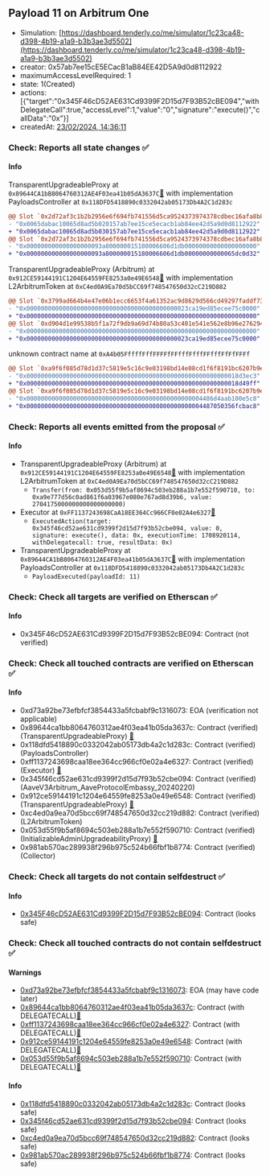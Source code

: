 ## Payload 11 on Arbitrum One

- Simulation: [https://dashboard.tenderly.co/me/simulator/1c23ca48-d398-4b19-a1a9-b3b3ae3d5502](https://dashboard.tenderly.co/me/simulator/1c23ca48-d398-4b19-a1a9-b3b3ae3d5502)
- creator: 0x57ab7ee15cE5ECacB1aB84EE42D5A9d0d8112922
- maximumAccessLevelRequired: 1
- state: 1(Created)
- actions: [{"target":"0x345F46cD52AE631Cd9399F2D15d7F93B52cBE094","withDelegateCall":true,"accessLevel":1,"value":"0","signature":"execute()","callData":"0x"}]
- createdAt: [23/02/2024, 14:36:11](https://arbiscan.io/tx/0x45811591db77df6c991d58819123862df5571fc3a2f22248cf2075ca103fd2c7)

### Check: Reports all state changes :white_check_mark:

#### Info


TransparentUpgradeableProxy at `0x89644CA1bB8064760312AE4F03ea41b05dA3637C`[:ghost:](https://github.com/bgd-labs/aave-address-book "GovernanceV3Arbitrum.PAYLOADS_CONTROLLER") with implementation PayloadsController at `0x118DFD5418890c0332042ab05173Db4A2C1d283c`
```diff
@@ Slot `0x2d72af3c1b2b2956e6f694fb741556d5ca9524373974378cdbec16afa8b84164` @@
- "0x0065dabac10065d8ad5b020157ab7ee15ce5ecacb1ab84ee42d5a9d0d8112922"
+ "0x0065dabac10065d8ad5b030157ab7ee15ce5ecacb1ab84ee42d5a9d0d8112922"
@@ Slot `0x2d72af3c1b2b2956e6f694fb741556d5ca9524373974378cdbec16afa8b84165` @@
- "0x000000000000000000093a800000015180006606d1db00000000000000000000"
+ "0x000000000000000000093a800000015180006606d1db00000000000065dc0d32"
```

TransparentUpgradeableProxy (Arbitrum) at `0x912CE59144191C1204E64559FE8253a0e49E6548`[:ghost:](https://github.com/bgd-labs/aave-address-book "AaveV3Arbitrum.ASSETS.ARB.UNDERLYING") with implementation L2ArbitrumToken at `0xC4ed0A9Ea70d5bCC69f748547650d32cC219D882`
```diff
@@ Slot `0x3799ad664b4e47e06b1ecc6653f4a61352ac9d8629d566cd49297faddf73aca1` @@
- "0x000000000000000000000000000000000000000000023ca19ed85ecee75c0000"
+ "0x0000000000000000000000000000000000000000000000000000000000000000"
@@ Slot `0xd904d1e99538b5f1a72f9db9a69d74b80a53c401e541e562e8b96e2762941a5b` @@
- "0x0000000000000000000000000000000000000000000000000000000000000000"
+ "0x000000000000000000000000000000000000000000023ca19ed85ecee75c0000"
```

unknown contract name at `0xA4b05FffffFffFFFFfFFfffFfffFFfffFfFfFFFf`
```diff
@@ Slot `0xa9f6f085d78d1d37c5819e5c16c9e03198bd14e08cd1f6f8191bc6207b9e9706` @@
- "0x00000000000000000000000000000000000000000000000000000000018d3ec3"
+ "0x00000000000000000000000000000000000000000000000000000000018d49ff"
@@ Slot `0xa9f6f085d78d1d37c5819e5c16c9e03198bd14e08cd1f6f8191bc6207b9e970b` @@
- "0x0000000000000000000000000000000000000000000000004486d4aab100e5c8"
+ "0x0000000000000000000000000000000000000000000000004487050356fcbac8"
```


### Check: Reports all events emitted from the proposal :white_check_mark:

#### Info

- TransparentUpgradeableProxy (Arbitrum) at `0x912CE59144191C1204E64559FE8253a0e49E6548`[:ghost:](https://github.com/bgd-labs/aave-address-book "AaveV3Arbitrum.ASSETS.ARB.UNDERLYING") with implementation L2ArbitrumToken at `0xC4ed0A9Ea70d5bCC69f748547650d32cC219D882`
  - `Transfer(from: 0x053d55f9b5af8694c503eb288a1b7e552f590710, to: 0xa9e777d56c0ad861f6a03967e080e767ad8d39b6, value: 2704175000000000000000000)`
- Executor at `0xFF1137243698CaA18EE364Cc966CF0e02A4e6327`[:ghost:](https://github.com/bgd-labs/aave-address-book "AaveV3Arbitrum.ACL_ADMIN, GovernanceV3Arbitrum.EXECUTOR_LVL_1")
  - `ExecutedAction(target: 0x345f46cd52ae631cd9399f2d15d7f93b52cbe094, value: 0, signature: execute(), data: 0x, executionTime: 1708920114, withDelegatecall: true, resultData: 0x)`
- TransparentUpgradeableProxy at `0x89644CA1bB8064760312AE4F03ea41b05dA3637C`[:ghost:](https://github.com/bgd-labs/aave-address-book "GovernanceV3Arbitrum.PAYLOADS_CONTROLLER") with implementation PayloadsController at `0x118DFD5418890c0332042ab05173Db4A2C1d283c`
  - `PayloadExecuted(payloadId: 11)`

### Check: Check all targets are verified on Etherscan :white_check_mark:

#### Info

- 0x345F46cD52AE631Cd9399F2D15d7F93B52cBE094: Contract (not verified) 

### Check: Check all touched contracts are verified on Etherscan :white_check_mark:

#### Info

- 0xd73a92be73efbfcf3854433a5fcbabf9c1316073: EOA (verification not applicable)
- 0x89644ca1bb8064760312ae4f03ea41b05da3637c: Contract (verified) (TransparentUpgradeableProxy) [:ghost:](https://github.com/bgd-labs/aave-address-book "GovernanceV3Arbitrum.PAYLOADS_CONTROLLER")
- 0x118dfd5418890c0332042ab05173db4a2c1d283c: Contract (verified) (PayloadsController) 
- 0xff1137243698caa18ee364cc966cf0e02a4e6327: Contract (verified) (Executor) [:ghost:](https://github.com/bgd-labs/aave-address-book "AaveV3Arbitrum.ACL_ADMIN, GovernanceV3Arbitrum.EXECUTOR_LVL_1")
- 0x345f46cd52ae631cd9399f2d15d7f93b52cbe094: Contract (verified) (AaveV3Arbitrum_AaveProtocolEmbassy_20240220) 
- 0x912ce59144191c1204e64559fe8253a0e49e6548: Contract (verified) (TransparentUpgradeableProxy) [:ghost:](https://github.com/bgd-labs/aave-address-book "AaveV3Arbitrum.ASSETS.ARB.UNDERLYING")
- 0xc4ed0a9ea70d5bcc69f748547650d32cc219d882: Contract (verified) (L2ArbitrumToken) 
- 0x053d55f9b5af8694c503eb288a1b7e552f590710: Contract (verified) (InitializableAdminUpgradeabilityProxy) [:ghost:](https://github.com/bgd-labs/aave-address-book "AaveV3Arbitrum.COLLECTOR")
- 0x981ab570ac289938f296b975c524b66fbf1b8774: Contract (verified) (Collector) 

### Check: Check all targets do not contain selfdestruct :white_check_mark:

#### Info

- [0x345F46cD52AE631Cd9399F2D15d7F93B52cBE094](https://arbiscan.io/address/0x345F46cD52AE631Cd9399F2D15d7F93B52cBE094): Contract (looks safe)

### Check: Check all touched contracts do not contain selfdestruct :white_check_mark:

#### Warnings

- [0xd73a92be73efbfcf3854433a5fcbabf9c1316073](https://arbiscan.io/address/0xd73a92be73efbfcf3854433a5fcbabf9c1316073): EOA (may have code later)
- [0x89644ca1bb8064760312ae4f03ea41b05da3637c](https://arbiscan.io/address/0x89644ca1bb8064760312ae4f03ea41b05da3637c): Contract (with DELEGATECALL)[:ghost:](https://github.com/bgd-labs/aave-address-book "GovernanceV3Arbitrum.PAYLOADS_CONTROLLER")
- [0xff1137243698caa18ee364cc966cf0e02a4e6327](https://arbiscan.io/address/0xff1137243698caa18ee364cc966cf0e02a4e6327): Contract (with DELEGATECALL)[:ghost:](https://github.com/bgd-labs/aave-address-book "AaveV3Arbitrum.ACL_ADMIN, GovernanceV3Arbitrum.EXECUTOR_LVL_1")
- [0x912ce59144191c1204e64559fe8253a0e49e6548](https://arbiscan.io/address/0x912ce59144191c1204e64559fe8253a0e49e6548): Contract (with DELEGATECALL)[:ghost:](https://github.com/bgd-labs/aave-address-book "AaveV3Arbitrum.ASSETS.ARB.UNDERLYING")
- [0x053d55f9b5af8694c503eb288a1b7e552f590710](https://arbiscan.io/address/0x053d55f9b5af8694c503eb288a1b7e552f590710): Contract (with DELEGATECALL)[:ghost:](https://github.com/bgd-labs/aave-address-book "AaveV3Arbitrum.COLLECTOR")

#### Info

- [0x118dfd5418890c0332042ab05173db4a2c1d283c](https://arbiscan.io/address/0x118dfd5418890c0332042ab05173db4a2c1d283c): Contract (looks safe)
- [0x345f46cd52ae631cd9399f2d15d7f93b52cbe094](https://arbiscan.io/address/0x345f46cd52ae631cd9399f2d15d7f93b52cbe094): Contract (looks safe)
- [0xc4ed0a9ea70d5bcc69f748547650d32cc219d882](https://arbiscan.io/address/0xc4ed0a9ea70d5bcc69f748547650d32cc219d882): Contract (looks safe)
- [0x981ab570ac289938f296b975c524b66fbf1b8774](https://arbiscan.io/address/0x981ab570ac289938f296b975c524b66fbf1b8774): Contract (looks safe)

